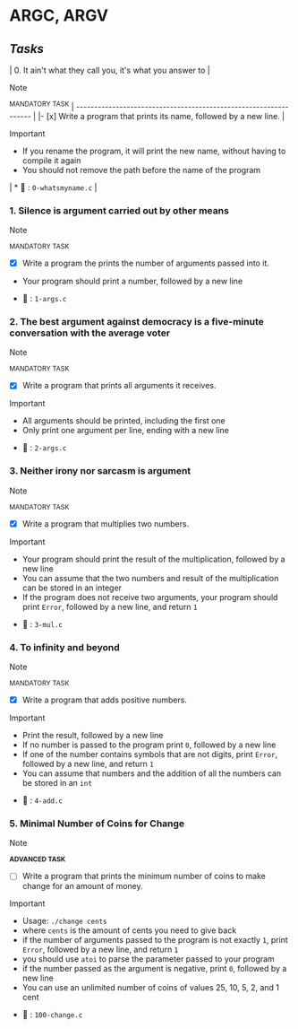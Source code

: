 # ARGC, ARGV

## _Tasks_

| 0. It ain't what they call you, it's what you answer to |

 > [!NOTE]
 > <sup>MANDATORY TASK</sup>
| ----------------------------------------------------------------- |
|- [x] Write a program that prints its name, followed by a new line. |

> [!IMPORTANT]
> * If you rename the program, it will print the new name, without having to compile it again
> * You should not remove the path before the name of the program

| * :file_folder: : `0-whatsmyname.c` |

### 1. Silence is argument carried out by other means

> [!NOTE]
> <sup>MANDATORY TASK</sup>

- [x] Write a program the prints the number of arguments passed into it.

* Your program should print a number, followed by a new line

* :file_folder: : `1-args.c`

### 2. The best argument against democracy is a five-minute conversation with the average voter

> [!NOTE]
> <sup>MANDATORY TASK</sup>

- [x] Write a program that prints all arguments it receives.

> [!IMPORTANT]
> * All arguments should be printed, including the first one
> * Only print one argument per line, ending with a new line

* :file_folder: : `2-args.c`

### 3. Neither irony nor sarcasm is argument

> [!NOTE]
> <sup>MANDATORY TASK</sup>

- [x] Write a program that multiplies two numbers.

> [!IMPORTANT]
> * Your program should print the result of the multiplication, followed by a new line
> * You can assume that the two numbers and result of the multiplication can be stored in an integer
> * If the program does not receive two arguments, your program should print `Error`, followed by a new line, and return `1`

* :file_folder: : `3-mul.c`

### 4. To infinity and beyond

> [!NOTE]
> <sup>MANDATORY TASK</sup>

- [x] Write a program that adds positive numbers.

> [!IMPORTANT]
> * Print the result, followed by a new line
>* If no number is passed to the program print `0`, followed by a new line
>* If one of the number contains symbols that are not digits, print `Error`, followed by a new line, and return `1`
>* You can assume that numbers and the addition of all the numbers can be stored in an `int`

* :file_folder: : `4-add.c`

### 5. Minimal Number of Coins for Change

> [!NOTE]
> **<sup>ADVANCED TASK</sup>**

- [ ] Write a program that prints the minimum number of coins to make change for an amount of money.

> [!IMPORTANT]
> * Usage: `./change cents`
> * where `cents` is the amount of cents you need to give back
> * if the number of arguments passed to the program is not exactly `1`, print `Error`, followed by a new line, and return `1`
> * you should use `atoi` to parse the parameter passed to your program
> * if the number passed as the argument is negative, print `0`, followed by a new line
> * You can use an unlimited number of coins of values 25, 10, 5, 2, and 1 cent

* :file_folder: : `100-change.c`
